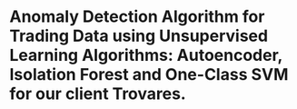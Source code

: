 # Anomaly Detection Algorithm for Trading Data using Unsupervised Learning Algorithms: Autoencoder, Isolation Forest and One-Class SVM for our client Trovares.

